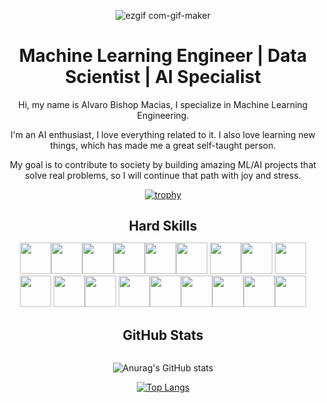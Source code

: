 
<div align="center" >

  ![ezgif com-gif-maker](https://user-images.githubusercontent.com/93887465/206977383-3b85b422-7f9b-4002-88a9-47470eab271c.gif)

</div>
    



<h1 align="center">
  Machine Learning Engineer | Data Scientist | AI Specialist
</h1>

<p align="center" style="margin-bottom: 0px !important;">
  Hi, my name is Alvaro Bishop Macias, I specialize in Machine Learning Engineering.
</p>
<p align="center" style="margin-bottom: 0px !important;">
  I'm an AI enthusiast, I love everything related to it. I also love learning new things, which has made me a great self-taught person.
</p>
<p align="center" style="margin-bottom: 0px !important;">
  My goal is to contribute to society by building amazing ML/AI projects that solve real problems, so I will continue that path with joy and stress.
</p>


 <div align="center" >

  [![trophy](https://github-profile-trophy.vercel.app/?username=AlvaroBishop&theme=onedark)](https://github.com/ryo-ma/github-profile-trophy)

</div>

<h2 align="center" style="margin-bottom: 0px !important;">
  Hard Skills
</h2>
<div align="center" >

  
<img height=50 src="https://cdn.jsdelivr.net/gh/devicons/devicon/icons/git/git-original.svg"/><img height=50 src="https://cdn.jsdelivr.net/gh/devicons/devicon/icons/python/python-original.svg"/><img height=50 src="https://cdn.jsdelivr.net/gh/devicons/devicon/icons/jupyter/jupyter-original.svg" /><img height=50 src="https://icon.icepanel.io/Technology/svg/scikit-learn.svg" /><img height=50 src="https://cdn.jsdelivr.net/gh/devicons/devicon/icons/postgresql/postgresql-original.svg" /><img height=50 src="https://cdn.jsdelivr.net/gh/devicons/devicon/icons/pandas/pandas-original-wordmark.svg" />
<img height=50 src="https://cdn.jsdelivr.net/gh/devicons/devicon/icons/numpy/numpy-original.svg" /><img height=50 src="https://cdn.jsdelivr.net/gh/devicons/devicon@latest/icons/matplotlib/matplotlib-original.svg" />
<img height=50 src="https://cdn.jsdelivr.net/gh/devicons/devicon@latest/icons/mysql/mysql-original-wordmark.svg" /><img height=50 src="https://cdn.jsdelivr.net/gh/devicons/devicon@latest/icons/amazonwebservices/amazonwebservices-plain-wordmark.svg" />
<img height=50 src="https://cdn.jsdelivr.net/gh/devicons/devicon@latest/icons/tensorflow/tensorflow-original.svg" /><img height=50 src="https://cdn.jsdelivr.net/gh/devicons/devicon@latest/icons/pytorch/pytorch-original.svg" />
<img height=50 src="https://cdn.jsdelivr.net/gh/devicons/devicon@latest/icons/docker/docker-original-wordmark.svg" /><img height=50 src="https://cdn.jsdelivr.net/gh/devicons/devicon@latest/icons/anaconda/anaconda-original.svg" /><img height=50 src="https://cdn.jsdelivr.net/gh/devicons/devicon/icons/html5/html5-original.svg"/><img height=50 src="https://cdn.jsdelivr.net/gh/devicons/devicon/icons/css3/css3-original.svg"/><img height=50 src="https://cdn.jsdelivr.net/gh/devicons/devicon/icons/javascript/javascript-original.svg"/><img height=50 src="https://cdn.jsdelivr.net/gh/devicons/devicon/icons/cplusplus/cplusplus-original.svg"/>
          
          
          


</div>

<h2 align="center" style="margin-bottom: 0px !important;">
  GitHub Stats
</h2>

<br/>



<div align="center" >

  ![Anurag's GitHub stats](https://github-readme-stats.vercel.app/api?username=AlvaroBishop\&rank_icon=github\&include_all_commits=true\&theme=dark)

</div>

<div align="center" >

  
  [![Top Langs](https://github-readme-stats.vercel.app/api/top-langs/?username=AlvaroBishop&layout=donut-vertical&theme=dark&langs_count=8&hide=cmake)](https://github.com/anuraghazra/github-readme-stats)

</div>
<br/>

    






